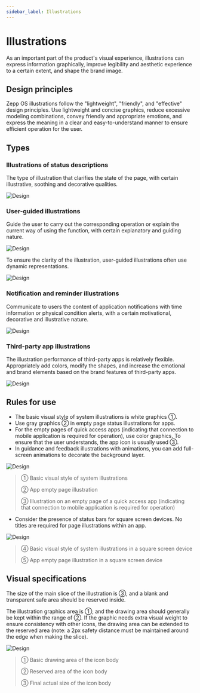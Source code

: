 ```yaml
---
sidebar_label: Illustrations
---
```


# Illustrations

As an important part of the product's visual experience, illustrations can express information graphically, improve legibility and aesthetic experience to a certain extent, and shape the brand image.

## **Design principles**

Zepp OS illustrations follow the "lightweight", "friendly", and "effective" design principles. Use lightweight and concise graphics, reduce excessive modeling combinations, convey friendly and appropriate emotions, and express the meaning in a clear and easy-to-understand manner to ensure efficient operation for the user.

## **Types**

### Illustrations of status descriptions

The type of illustration that clarifies the state of the page, with certain illustrative, soothing and decorative qualities.

![Design](/img/design/52da25e38b73422e4e59d8fb6d9a323e.png)

### User-guided illustrations

Guide the user to carry out the corresponding operation or explain the current way of using the function, with certain explanatory and guiding nature.

![Design](/img/design/89f0c75501d06c9eea0b742e2d7ddc8d.png)

To ensure the clarity of the illustration, user-guided illustrations often use dynamic representations.

![Design](/img/design/42156c89c5213746c6f8b38fe145f756.gif)

### Notification and reminder illustrations

Communicate to users the content of application notifications with time information or physical condition alerts, with a certain motivational, decorative and illustrative nature. 

![Design](/img/design/8cc12374b052ac17c21686b7714ede99.png)

### Third-party app illustrations

The illustration performance of third-party apps is relatively flexible. Appropriately add colors, modify the shapes, and increase the emotional and brand elements based on the brand features of third-party apps.

![Design](/img/design/5eae6b853aa9b90da996ca1d9cedd6c0.png)

## **Rules for use**

- The basic visual style of system illustrations is white graphics ①.
- Use gray graphics ② in empty page status illustrations for apps.
- For the empty pages of quick access apps (indicating that connection to mobile application is required for operation), use color graphics. To ensure that the user understands, the app icon is usually used ③.
- In guidance and feedback illustrations with animations, you can add full-screen animations to decorate the background layer.

![Design](/img/design/a0f1a2c3453a541f1f2dd197d427c2d0.png)

>① Basic visual style of system illustrations
>
>② App empty page illustration
>
>③ Illustration on an empty page of a quick access app (indicating that connection to mobile application is required for operation)

- Consider the presence of status bars for square screen devices. No titles are required for page illustrations within an app.

![Design](/img/design/c87548701b0e62217641df340ae81239.png)

>④ Basic visual style of system illustrations in a square screen device
>
>⑤ App empty page illustration in a square screen device

## **Visual specifications**

The size of the main slice of the illustration is ③, and a blank and transparent safe area should be reserved inside.

The illustration graphics area is ①, and the drawing area should generally be kept within the range of ②. If the graphic needs extra visual weight to ensure consistency with other icons, the drawing area can be extended to the reserved area (note: a 2px safety distance must be maintained around the edge when making the slice).

![Design](/img/design/d4ff7d6e2705fec34c7815ddf3b496b0.png)

>① Basic drawing area of the icon body
>
>② Reserved area of the icon body
>
>③ Final actual size of the icon body
